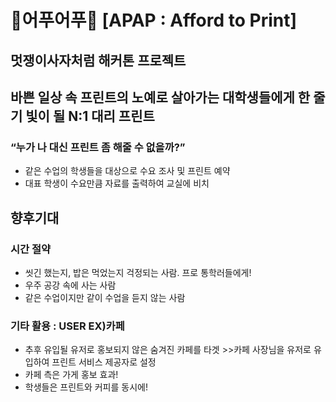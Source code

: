 # 🐤어푸어푸🐥 [APAP : Afford to Print]
## 멋쟁이사자처럼 해커톤 프로젝트

## 바쁜 일상 속 프린트의 노예로 살아가는 대학생들에게 한 줄기 빛이 될 N:1 대리 프린트
### “누가 나 대신 프린트 좀 해줄 수 없을까?”
- 같은 수업의 학생들을 대상으로 수요 조사 및 프린트 예약
- 대표 학생이 수요만큼 자료를 출력하여 교실에 비치

## 향후기대
### 시간 절약
- 씻긴 했는지, 밥은 먹었는지 걱정되는 사람. 프로 통학러들에게! 
- 우주 공강 속에 사는 사람
- 같은 수업이지만 같이 수업을 듣지 않는 사람

### 기타 활용 : USER EX)카페
- 추후 유입될 유저로 홍보되지 않은 숨겨진 카페를 타겟 >>카페 사장님을 유저로 유입하여 프린트 서비스 제공자로 설정 
- 카페 측은 가게 홍보 효과!
- 학생들은 프린트와 커피를 동시에!
